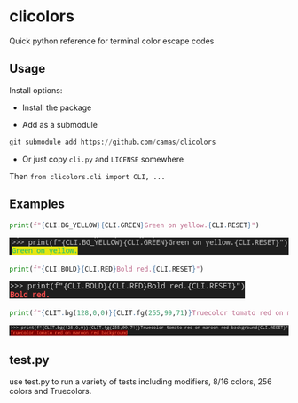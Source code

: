 # clicolors

Quick python reference for terminal color escape codes

## Usage

Install options:

- Install the package

- Add as a submodule

```python
git submodule add https://github.com/camas/clicolors
```

- Or just copy `cli.py` and `LICENSE` somewhere

Then `from clicolors.cli import CLI, ...`

## Examples

```python
print(f"{CLI.BG_YELLOW}{CLI.GREEN}Green on yellow.{CLI.RESET}")
```

![Green text on yellow background example](examples/green_on_yellow.png)

```python
print(f"{CLI.BOLD}{CLI.RED}Bold red.{CLI.RESET}")
```

![Bold red text example](examples/bold_red.png)

```python
print(f"{CLIT.bg(128,0,0)}{CLIT.fg(255,99,71)}Truecolor tomato red on maroon red background{CLI.RESET}")
```

![Truecolor red example](examples/truecolor_red.png)

## test.py

use test.py to run a variety of tests including modifiers, 8/16 colors, 256 colors and Truecolors.
